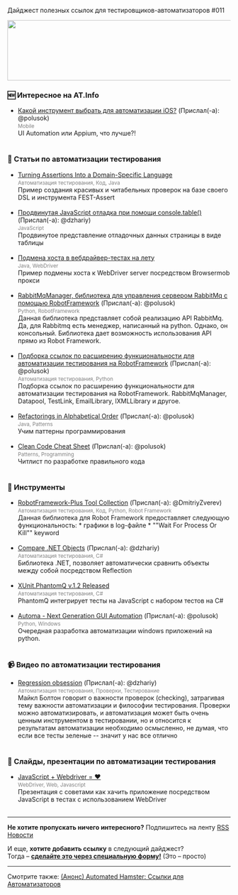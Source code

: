 Дайджест полезных ссылок для тестировщиков-автоматизаторов #011 

<img src="http://automated-testing.info/uploads/default/61/e442078ec743033d.png" width="529" height="136">

### :new: Интересное на AT.Info
* [Какой инструмент выбрать для автоматизации iOS?](http://automated-testing.info/t/kakoj-instrument-vybrat-dlya-avtomatizaczii-ios/3685) (Прислал(-а): @polusok) <br><small><font color="gray">Mobile</font></small><br>UI Automation или Appium, что лучше?!<br><br>


### :paperclip: Статьи по автоматизации тестирования
* [Turning Assertions Into a Domain-Specific Language](http://www.petrikainulainen.net/programming/unit-testing/turning-assertions-into-a-domain-specific-language/)  <br><small><font color="gray">Автоматизация тестирования, Код, Java</font></small><br>Пример создания красивых и читабельных проверок на базе своего DSL и инструмента FEST-Assert<br><br>
* [Продвинутая JavaScript отладка при помощи console.table()](http://habrahabr.ru/post/202394/) (Прислал(-а): @dzhariy) <br><small><font color="gray">JavaScript</font></small><br>Продвинутое представление отладочных данных страницы в виде таблицы<br><br>
* [Подмена хоста в вебдрайвер-тестах на лету](http://artkoshelev.github.io/posts/change-host/)  <br><small><font color="gray">Java, WebDriver</font></small><br>Пример подмены хоста к WebDriver server посредством Browsermob прокси <br><br>
* [RabbitMqManager, библиотека для управления сервером RabbitMq с помощью RobotFramework](http://automated-testing.info/t/rabbitmqmanager-biblioteka-dlya-upravleniya-serverom-rabbitmq-s-pomoshhyu-robotframework/3721) (Прислал(-а): @polusok) <br><small><font color="gray">Python, RobotFramework</font></small><br>Данная библиотека представляет собой реализацию API RabbitMq. Да, для Rabbitmq есть менеджер, написанный на python. Однако, он консольный. Библиотека дает возможность использования API прямо из Robot Framework.<br><br>
* [Подборка ссылок по расширению функциональности для автоматизации тестирования на RobotFramework](https://plus.google.com/b/117403126633703020530/+Automated-testingInfo/posts/Qifwc7r7F4b) (Прислал(-а): @polusok) <br><small><font color="gray">Автоматизация тестирования, Python</font></small><br>Подборка ссылок по расширению функциональности для автоматизации тестирования на RobotFramework. RabbitMqManager,   Datapool, TestLink, EmailLibrary, lXMLLibrary и другое.<br><br>
* [Refactorings in Alphabetical Order](http://www.refactoring.com/catalog/) (Прислал(-а): @polusok) <br><small><font color="gray">Java, Patterns</font></small><br>Учим паттерны программирования<br><br>
* [Clean Code Cheat Sheet](http://www.planetgeek.ch/2013/06/05/clean-code-cheat-sheet/) (Прислал(-а): @polusok) <br><small><font color="gray">Patterns, Programming</font></small><br>Читлист по разработке правильного кода<br><br>


### :wrench: Инструменты
* [RobotFramework-Plus Tool Collection](https://github.com/frehberg/robotframeworkplus) (Прислал(-а): @DmitriyZverev) <br><small><font color="gray">Автоматизация тестирования, Код, Python, Robot Framework</font></small><br>Данная библиотека для Robot Framework предоставляет следующую функциональность: * графики в log-файле * ""Wait For Process Or Kill"" keyword<br><br>
* [Compare .NET Objects](http://comparenetobjects.codeplex.com) (Прислал(-а): @dzhariy) <br><small><font color="gray">Автоматизация тестирования, C#</font></small><br>Библиотека .NET, позволяет автоматически сравнить объекты между собой посредством Reflection <br><br>
* [XUnit.PhantomQ v.1.2 Released](http://www.tomdupont.net/2013/11/xunitphantomq-v12-released.html)  <br><small><font color="gray">Автоматизация тестирования, C#</font></small><br>PhantomQ интегрирует тесты на JavaScript с набором тестов на C#<br><br>
* [Automa - Next Generation GUI Automation](http://www.getautoma.com/) (Прислал(-а): @polusok) <br><small><font color="gray">Python, Windows</font></small><br>Очередная разработка автоматизации windows приложений на python.<br><br>


### :video_camera: Видео по автоматизации тестирования
* [Regression obsession](http://oredev.org/2013/wed-fri-conference/regression-obsession) (Прислал(-а): @dzhariy) <br><small><font color="gray">Автоматизация тестирования, Проверки, Тестирование</font></small><br>Майкл Болтон говорит о важности проверок (checking), затрагивая тему важности автоматизации и философии тестирования. Проверки можно автоматизировать, и автоматизация может быть очень ценным инструментом в тестировании, но и относится к результатам автоматизации необходимо осмысленно, не думая, что если все тесты зеленые -- значит у нас все отлично<br><br>


### :eyes: Слайды, презентации по автоматизации тестирования
* [JavaScript + Webdriver = ♥](http://www.slideshare.net/VLDCORP/javascript-webdriver)  <br><small><font color="gray">WebDriver, Web, Javascript</font></small><br>Презентация с советами как хачить приложение посредством JavaScript в тестах с использованием WebDriver<br><br>


---------------
**Не хотите пропускать ничего интересного?** 
Подпишитесь на ленту [RSS Новости]( http://automated-testing.info/category/novosti.rss)  

И еще, **хотите добавить ссылку** в следующий дайджест?<br>
Тогда – **[сделайте это через специальную форму!](http://goo.gl/p8JpCx)** (Это – просто)   

---------
Смотрите также: [(Анонс) Automated Hamster: Ссылки для Автоматизаторов](http://automated-testing.info/t/anons-automated-hamster-ssylki-dlya-avtomatizatorov/3399)
